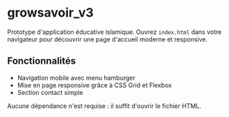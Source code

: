 # growsavoir_v3

Prototype d'application éducative islamique. Ouvrez `index.html` dans votre navigateur pour découvrir une page d'accueil moderne et responsive.

## Fonctionnalités

- Navigation mobile avec menu hamburger
- Mise en page responsive grâce à CSS Grid et Flexbox
- Section contact simple

Aucune dépendance n'est requise : il suffit d'ouvrir le fichier HTML.
